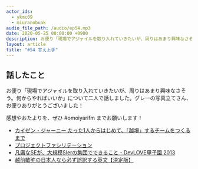 ```yaml
---
actor_ids:
  - ykmc09
  - miuranobuak
audio_file_path: /audio/ep54.mp3
date: 2020-05-25 00:00:00 +0900
description: お便り「現場でアジャイルを取り入れていきたいが、周りはあまり興味なさそう。何からやればいいか」について二人で話しました
layout: article
title: "#54 甘え上手"
---
```


## 話したこと
お便り「現場でアジャイルを取り入れていきたいが、周りはあまり興味なさそう。何からやればいいか」について二人で話しました。グレーの写真立てさん、お便りありがとうございました！

感想やおたよりを、ぜひ #omoiyarifm までお願いします！

- [カイゼン・ジャーニー たった1人からはじめて、「越境」するチームをつくるまで](https://amzn.to/3gfv8rz)
- [プロジェクトファシリテーション](http://objectclub.jp/community/pf/)
- [凡庸なSEが、大規模SIerの集団でできること - DevLOVE甲子園 2013](https://www.slideshare.net/MinoruYokomichi/sesier-devlove-2013)
- [越前敏弥の日本人なら必ず誤訳する英文【決定版】](https://amzn.to/3gk9YZh)
